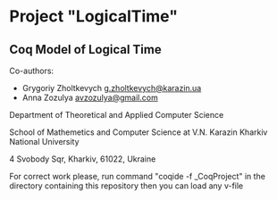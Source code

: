 # Project "LogicalTime"

## Coq Model of Logical Time

Co-authors:

* Grygoriy Zholtkevych g.zholtkevych@karazin.ua
* Anna Zozulya avzozulya@gmail.com

Department of Theoretical and Applied Computer Science

School of Mathemetics and Computer Science at V.N. Karazin Kharkiv National University

4 Svobody Sqr, Kharkiv, 61022, Ukraine

For correct work please, run command "coqide -f _CoqProject" in the directory containing this repository  then you can load any v-file
